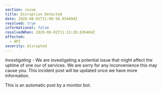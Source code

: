 ```yaml
---
section: issue
title: Disruption Detected
date: 2020-08-01T11:09:58.054494Z
resolved: true
informational: false
resolvedWhen: 2020-08-01T11:13:20.636404Z
affected:
  - API
severity: disrupted
---
```

*Investigating* - We are investigating a potential issue that might affect the uptime of one our of services. We are sorry for any inconvenience this may cause you. This incident post will be updated once we have more information.

This is an automatic post by a monitor bot.
        